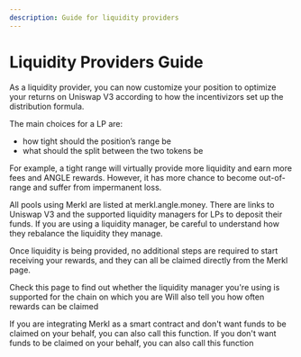 ```yaml
---
description: Guide for liquidity providers
---
```


# Liquidity Providers Guide

As a liquidity provider, you can now customize your position to optimize your returns on Uniswap V3 according to how the incentivizors set up the distribution formula.

The main choices for a LP are:

- how tight should the position’s range be
- what should the split between the two tokens be

For example, a tight range will virtually provide more liquidity and earn more fees and ANGLE rewards. However, it has more chance to become out-of-range and suffer from impermanent loss.

All pools using Merkl are listed at merkl.angle.money. There are links to Uniswap V3 and the supported liquidity managers for LPs to deposit their funds. If you are using a liquidity manager, be careful to understand how they rebalance the liquidity they manage.

Once liquidity is being provided, no additional steps are required to start receiving your rewards, and they can all be claimed directly from the Merkl page.

Check this page to find out whether the liquidity manager you're using is supported for the chain on which you are
Will also tell you how often rewards can be claimed

If you are integrating Merkl as a smart contract and don't want funds to be claimed on your behalf, you can also call this function.
If you don't want funds to be claimed on your behalf, you can also call this function
